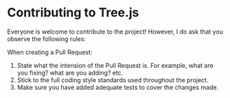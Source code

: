 # Contributing to Tree.js

Everyone is welcome to contribute to the project! However, I do ask that you observe the following rules:

When creating a Pull Request:

1.  State what the intension of the Pull Request is. For example, what are you fixing? what are you adding? etc.
2.  Stick to the full coding style standards used throughout the project.
3.  Make sure you have added adequate tests to cover the changes made.
